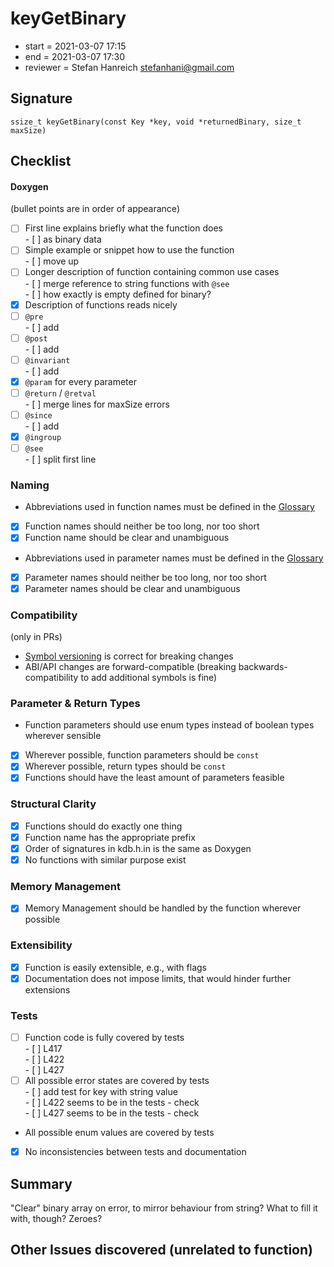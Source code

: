 # keyGetBinary

- start = 2021-03-07 17:15
- end = 2021-03-07 17:30
- reviewer = Stefan Hanreich <stefanhani@gmail.com>

## Signature

`ssize_t keyGetBinary(const Key *key, void *returnedBinary, size_t maxSize)`

## Checklist

#### Doxygen

(bullet points are in order of appearance)

- [ ] First line explains briefly what the function does  
      - [ ] as binary data
- [ ] Simple example or snippet how to use the function  
      - [ ] move up
- [ ] Longer description of function containing common use cases  
      - [ ] merge reference to string functions with `@see`  
      - [ ] how exactly is empty defined for binary?
- [x] Description of functions reads nicely
- [ ] `@pre`  
      - [ ] add
- [ ] `@post`  
      - [ ] add
- [ ] `@invariant`  
      - [ ] add
- [x] `@param` for every parameter
- [ ] `@return` / `@retval`  
      - [ ] merge lines for maxSize errors
- [ ] `@since`  
      - [ ] add
- [x] `@ingroup`
- [ ] `@see`  
      - [ ] split first line

### Naming

- Abbreviations used in function names must be defined in the
      [Glossary](/doc/help/elektra-glossary.md)
- [x] Function names should neither be too long, nor too short
- [x] Function name should be clear and unambiguous
- Abbreviations used in parameter names must be defined in the
      [Glossary](/doc/help/elektra-glossary.md)
- [x] Parameter names should neither be too long, nor too short
- [x] Parameter names should be clear and unambiguous

### Compatibility

(only in PRs)

- [Symbol versioning](/doc/dev/symbol-versioning.md)
      is correct for breaking changes
- ABI/API changes are forward-compatible (breaking backwards-compatibility
      to add additional symbols is fine)

### Parameter & Return Types

- Function parameters should use enum types instead of boolean types
      wherever sensible
- [x] Wherever possible, function parameters should be `const`
- [x] Wherever possible, return types should be `const`
- [x] Functions should have the least amount of parameters feasible

### Structural Clarity

- [x] Functions should do exactly one thing
- [x] Function name has the appropriate prefix
- [x] Order of signatures in kdb.h.in is the same as Doxygen
- [x] No functions with similar purpose exist

### Memory Management

- [x] Memory Management should be handled by the function wherever possible

### Extensibility

- [x] Function is easily extensible, e.g., with flags
- [x] Documentation does not impose limits, that would hinder further extensions

### Tests

- [ ] Function code is fully covered by tests  
      - [ ] L417  
      - [ ] L422  
      - [ ] L427
- [ ] All possible error states are covered by tests  
      - [ ] add test for key with string value  
      - [ ] L422 seems to be in the tests - check  
      - [ ] L427 seems to be in the tests - check
- All possible enum values are covered by tests
- [x] No inconsistencies between tests and documentation

## Summary
"Clear" binary array on error, to mirror behaviour from string?
What to fill it with, though? Zeroes?

## Other Issues discovered (unrelated to function)
